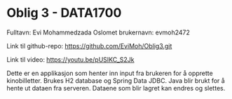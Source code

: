 # Oblig 3 - DATA1700

Fulltavn: Evi Mohammedzada
Oslomet brukernavn: evmoh2472

Link til github-repo: https://github.com/EviMoh/Oblig3.git

Link til video: https://youtu.be/pUSIKC_S2Jk

Dette er en applikasjon som henter inn input fra brukeren for å opprette kinobilletter. Brukes H2 database og Spring
Data JDBC.
Java blir brukt for å hente ut dataen fra serveren. Dataene som blir lagret kan endres og slettes. 
